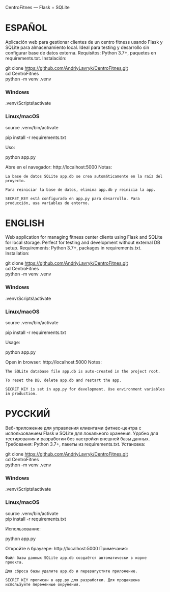 CentroFitnes — Flask + SQLite

# ESPAÑOL

Aplicación web para gestionar clientes de un centro fitness usando Flask y SQLite para almacenamiento local. Ideal para testing y desarrollo sin configurar base de datos externa.
Requisitos: Python 3.7+, paquetes en requirements.txt.
Instalación:

git clone https://github.com/AndriyLavryk/CentroFitnes.git  
cd CentroFitnes  
python -m venv .venv  
### Windows  
.venv\Scripts\activate  
### Linux/macOS  
source .venv/bin/activate  

pip install -r requirements.txt  

Uso:

python app.py  

Abre en el navegador: http://localhost:5000
Notas:

    La base de datos SQLite app.db se crea automáticamente en la raíz del proyecto.

    Para reiniciar la base de datos, elimina app.db y reinicia la app.

    SECRET_KEY está configurado en app.py para desarrollo. Para producción, usa variables de entorno.


# ENGLISH

Web application for managing fitness center clients using Flask and SQLite for local storage. Perfect for testing and development without external DB setup.
Requirements: Python 3.7+, packages in requirements.txt.
Installation:

git clone https://github.com/AndriyLavryk/CentroFitnes.git  
cd CentroFitnes  
python -m venv .venv  
### Windows  
.venv\Scripts\activate  
### Linux/macOS  
source .venv/bin/activate  

pip install -r requirements.txt  

Usage:

python app.py  

Open in browser: http://localhost:5000
Notes:

    The SQLite database file app.db is auto-created in the project root.

    To reset the DB, delete app.db and restart the app.

    SECRET_KEY is set in app.py for development. Use environment variables in production.



# РУССКИЙ

Веб-приложение для управления клиентами фитнес-центра с использованием Flask и SQLite для локального хранения. Удобно для тестирования и разработки без настройки внешней базы данных.
Требования: Python 3.7+, пакеты из requirements.txt.
Установка:

git clone https://github.com/AndriyLavryk/CentroFitnes.git  
cd CentroFitnes  
python -m venv .venv  
### Windows  
.venv\Scripts\activate  
### Linux/macOS  
source .venv/bin/activate  
pip install -r requirements.txt  

Использование:

python app.py  

Откройте в браузере: http://localhost:5000
Примечания:

    Файл базы данных SQLite app.db создаётся автоматически в корне проекта.

    Для сброса базы удалите app.db и перезапустите приложение.

    SECRET_KEY прописан в app.py для разработки. Для продакшена используйте переменные окружения.